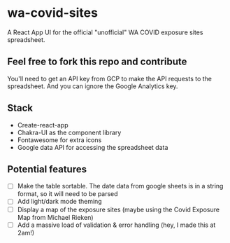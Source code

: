 # wa-covid-sites
A React App UI for the official "unofficial" WA COVID exposure sites spreadsheet.

## Feel free to fork this repo and contribute 

You'll need to get an API key from GCP to make the API requests to the spreadsheet. And you can ignore the Google Analytics key.

## Stack
- Create-react-app
- Chakra-UI as the component library 
- Fontawesome for extra icons
- Google data API for accessing the spreadsheet data

## Potential features
- [ ] Make the table sortable. The date data from google sheets is in a string format, so it will need to be parsed
- [ ] Add light/dark mode theming
- [ ] Display a map of the exposure sites (maybe using the Covid Exposure Map from Michael Rieken)
- [ ] Add a massive load of validation & error handling (hey, I made this at 2am!)
